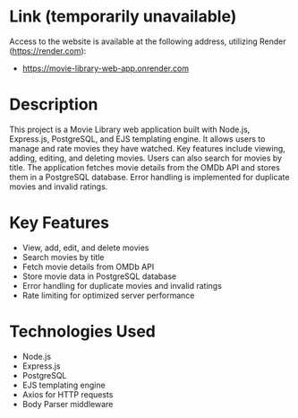 # Link (temporarily unavailable)
Access to the website is available at the following address, utilizing Render (https://render.com): 
- https://movie-library-web-app.onrender.com

# Description
This project is a Movie Library web application built with Node.js, Express.js, PostgreSQL, and EJS templating engine. It allows users to manage and rate movies they have watched. Key features include viewing, adding, editing, and deleting movies. Users can also search for movies by title. The application fetches movie details from the OMDb API and stores them in a PostgreSQL database. Error handling is implemented for duplicate movies and invalid ratings.

# Key Features
- View, add, edit, and delete movies
- Search movies by title
- Fetch movie details from OMDb API
- Store movie data in PostgreSQL database
- Error handling for duplicate movies and invalid ratings
- Rate limiting for optimized server performance

# Technologies Used
- Node.js
- Express.js
- PostgreSQL
- EJS templating engine
- Axios for HTTP requests
- Body Parser middleware
